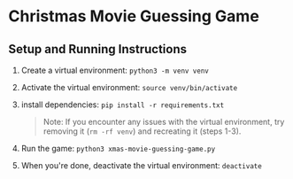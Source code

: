 # Christmas Movie Guessing Game

## Setup and Running Instructions

1. Create a virtual environment: `python3 -m venv venv`

2. Activate the virtual environment: `source venv/bin/activate`

3. install dependencies: `pip install -r requirements.txt`

   > Note: If you encounter any issues with the virtual environment, try removing it (`rm -rf venv`) and recreating it (steps 1-3).

4. Run the game: `python3 xmas-movie-guessing-game.py`

5. When you're done, deactivate the virtual environment: `deactivate`
